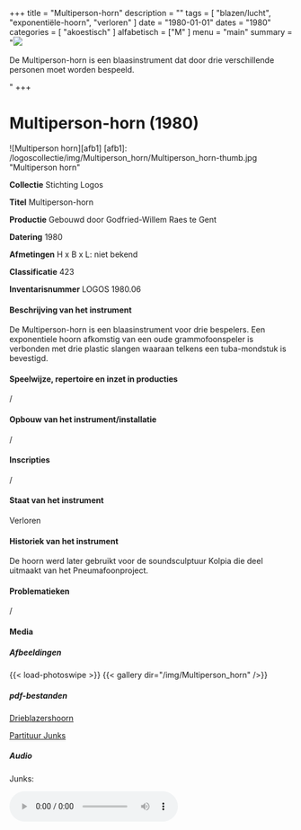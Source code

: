 ﻿+++
title = "Multiperson-horn"
description = ""
tags = [
  "blazen/lucht",
"exponentiële-hoorn",
"verloren"
]
date = "1980-01-01"
dates = "1980"
categories = [
  "akoestisch"
]
alfabetisch = ["M"
]
menu = "main"
summary = "<a href='/logoscollectie/1980/multiperson_horn'><img src='/logoscollectie/img/Multiperson_horn/Multiperson_horn-thumb.jpg'></a><p>De Multiperson-horn is een blaasinstrument dat door drie verschillende personen moet worden bespeeld.</p>"
+++

# Multiperson-horn (1980)
![Multiperson horn][afb1]
[afb1]: /logoscollectie/img/Multiperson_horn/Multiperson_horn-thumb.jpg "Multiperson horn"

**Collectie**
Stichting Logos

**Titel**
Multiperson-horn

**Productie**
Gebouwd door Godfried-Willem Raes te Gent

**Datering**
1980

**Afmetingen**
H x B x L: niet bekend

**Classificatie**
423

**Inventarisnummer**
LOGOS 1980.06

#### Beschrijving van het instrument
De Multiperson-horn is een blaasinstrument voor drie bespelers. Een exponentiele hoorn afkomstig van een oude grammofoonspeler is verbonden met drie plastic slangen waaraan telkens een tuba-mondstuk is bevestigd.

#### Speelwijze, repertoire en inzet in producties
/

#### Opbouw van het instrument/installatie
/

#### Inscripties
/

#### Staat van het instrument
Verloren

#### Historiek van het instrument
De hoorn werd later gebruikt voor de soundsculptuur Kolpia die deel uitmaakt van het Pneumafoonproject.

#### Problematieken
/

#### Media
##### Afbeeldingen
{{< load-photoswipe >}}
{{< gallery dir="/img/Multiperson_horn" />}}

##### pdf-bestanden
[Drieblazershoorn](/logoscollectie/pdf/Multiperson_horn/Drieblazershoorn.pdf)

[Partituur Junks](/logoscollectie/pdf/Multiperson_horn/Partituur%20junks.pdf)

##### Audio
Junks:

<audio controls>
<source src="/logoscollectie/audio/Multiperson_horn/Junks_IV_CR3.2.wav" type="audio/wav">
<source src="/logoscollectie/audio/Multiperson_horn/Junks_IV_CR3.2.wav" type="audio/x-wav">
  Your browser doesn't support HTML5 audio. Here is a <a href="/logoscollectie/audio/Multiperson_horn/Junks_IV_CR3.2.wav">link to the audio</a> instead.
</audio>
